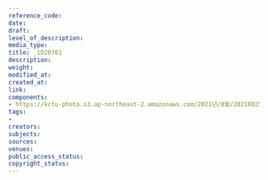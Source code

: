```yaml
---
reference_code: 
date: 
draft: 
level_of_description: 
media_type: 
title: _1D20761
description: 
weight: 
modified_at: 
created_at: 
link: 
components:
- https://kctu-photo.s3.ap-northeast-2.amazonaws.com/2021년/8월/20210825_하반기+총파업+대장정_대구/_1D20761.jpg
tags:
- 
creators: 
subjects: 
sources: 
venues: 
public_access_status: 
copyright_status: 
---
```

